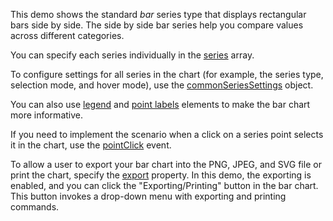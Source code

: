 This demo shows the standard _bar_ series type that displays rectangular bars side by side. The side by side bar series help you compare values across different categories.

You can specify each series individually in the [series](/Documentation/ApiReference/UI_Components/dxChart/Configuration/series) array.

To configure settings for all series in the chart (for example, the series type, selection mode, and hover mode), use the [commonSeriesSettings](/Documentation/ApiReference/UI_Components/dxChart/Configuration/commonSeriesSettings) object.  

You can also use [legend](Documentation/Guide/UI_Components/Chart/Legend/Overview) and [point labels](/Documentation/Guide/UI_Components/Chart/Point_Labels/Overview/) elements to make the bar chart more informative.


If you need to implement the scenario when a click on a series point selects it in the chart, use the [pointClick](/Documentation/ApiReference/UI_Components/dxChart/Events/#pointClick) event.

To allow a user to export your bar chart into the PNG, JPEG, and SVG file or print the chart, specify the [export](Documentation/ApiReference/UI_Components/dxChart/Configuration/export/) property. In this demo, the exporting is enabled, and you can click the "Exporting/Printing" button in the bar chart. This button invokes a drop-down menu with exporting and printing commands.